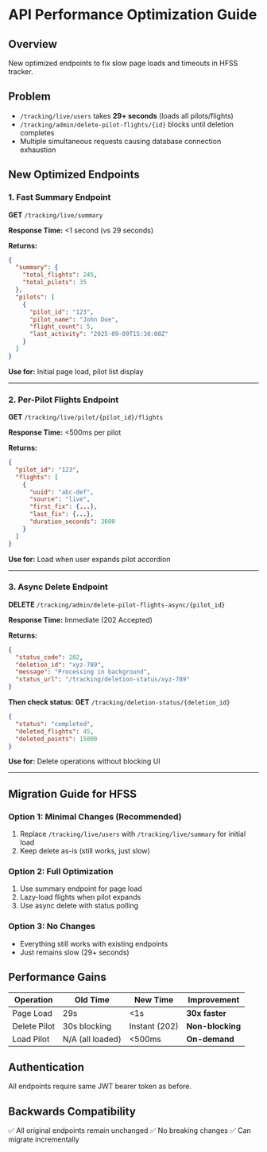 # API Performance Optimization Guide

## Overview
New optimized endpoints to fix slow page loads and timeouts in HFSS tracker.

## Problem
- `/tracking/live/users` takes **29+ seconds** (loads all pilots/flights)
- `/tracking/admin/delete-pilot-flights/{id}` blocks until deletion completes
- Multiple simultaneous requests causing database connection exhaustion

## New Optimized Endpoints

### 1. Fast Summary Endpoint
**GET** `/tracking/live/summary`

**Response Time:** <1 second (vs 29 seconds)

**Returns:**
```json
{
  "summary": {
    "total_flights": 245,
    "total_pilots": 35
  },
  "pilots": [
    {
      "pilot_id": "123",
      "pilot_name": "John Doe",
      "flight_count": 5,
      "last_activity": "2025-09-09T15:30:00Z"
    }
  ]
}
```

**Use for:** Initial page load, pilot list display

---

### 2. Per-Pilot Flights Endpoint  
**GET** `/tracking/live/pilot/{pilot_id}/flights`

**Response Time:** <500ms per pilot

**Returns:**
```json
{
  "pilot_id": "123",
  "flights": [
    {
      "uuid": "abc-def",
      "source": "live",
      "first_fix": {...},
      "last_fix": {...},
      "duration_seconds": 3600
    }
  ]
}
```

**Use for:** Load when user expands pilot accordion

---

### 3. Async Delete Endpoint
**DELETE** `/tracking/admin/delete-pilot-flights-async/{pilot_id}`

**Response Time:** Immediate (202 Accepted)

**Returns:**
```json
{
  "status_code": 202,
  "deletion_id": "xyz-789",
  "message": "Processing in background",
  "status_url": "/tracking/deletion-status/xyz-789"
}
```

**Then check status:**
**GET** `/tracking/deletion-status/{deletion_id}`

```json
{
  "status": "completed",
  "deleted_flights": 45,
  "deleted_points": 15000
}
```

**Use for:** Delete operations without blocking UI

---

## Migration Guide for HFSS

### Option 1: Minimal Changes (Recommended)
1. Replace `/tracking/live/users` with `/tracking/live/summary` for initial load
2. Keep delete as-is (still works, just slow)

### Option 2: Full Optimization
1. Use summary endpoint for page load
2. Lazy-load flights when pilot expands
3. Use async delete with status polling

### Option 3: No Changes
- Everything still works with existing endpoints
- Just remains slow (29+ seconds)

## Performance Gains
| Operation | Old Time | New Time | Improvement |
|-----------|----------|----------|-------------|
| Page Load | 29s | <1s | **30x faster** |
| Delete Pilot | 30s blocking | Instant (202) | **Non-blocking** |
| Load Pilot | N/A (all loaded) | <500ms | **On-demand** |

## Authentication
All endpoints require same JWT bearer token as before.

## Backwards Compatibility
✅ All original endpoints remain unchanged
✅ No breaking changes
✅ Can migrate incrementally